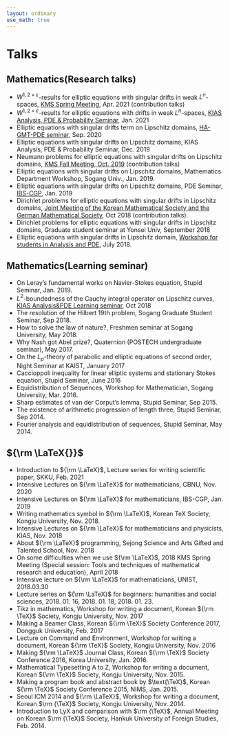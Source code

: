 ```yaml
---
layout: ordinary
use_math: true 
---
```


# Talks


## Mathematics(Research talks)
- $W^{1,2+\varepsilon}$-results for elliptic equations with singular drifts in weak $L^n$-spaces, [KMS Spring Meeting](http://www.kms.or.kr/meetings/spring2021/), Apr. 2021 (contribution talks)
- $W^{1,2+\varepsilon}$-results for elliptic equations with drifts in weak $L^n$-spaces, [KIAS Analysis, PDE & Probability Seminar](http://www.kias.re.kr/sub05/sub05_02_01_01.jsp?seqno=PGN1720201229-0001&nowBlock=0&page=1&subject=&mjrcd=1&mjrcd2=1&sdate=20210115&edate=20210115&keyField=&keyWord=&list_url=/sub05/sub05_02_02.jsp&slides=), Jan. 2021 
- Elliptic equations with singular drifts term on Lipschitz domains, [HA-GMT-PDE seminar](https://sites.google.com/view/hagmtpdeseminar/), Sep. 2020  
- Elliptic equations with singular drifts on Lipschitz domains, KIAS Analysis, PDE & Probability Seminar, Dec. 2019  
- Neumann problems for elliptic equations with singular drifts on Lipschitz domains, [KMS Fall Meeting, Oct. 2019](http://www.kms.or.kr/meetings/fall2019/) (contribution talks)
- Elliptic equations with singular drifts on Lipschitz domains, Mathematics Department Workshop, Sogang Univ., Jan. 2019.
- Elliptic equations with singular drifts on Lipschitz domains, PDE Seminar, [IBS-CGP](https://cgp.ibs.re.kr/activities/seminars/seminar), Jan. 2019  
- Dirichlet problems for elliptic equations with singular drifts in Lipschitz domains, [Joint Meeting of the Korean Mathematical Society and the German Mathematical Society](http://www.kms.or.kr/KMS-DMV/), Oct 2018 (contribution talks).
- Dirichlet problems for elliptic equations with singular drifts in Lipschitz domains, Graduate student seminar at Yonsei Univ, September 2018 
- Elliptic equations with singular drifts in Lipschitz domain, [Workshop for students in Analysis and PDE](https://sites.google.com/view/wsap2018/), July 2018.

## Mathematics(Learning seminar)
- On Leray’s fundamental works on Navier-Stokes equation, Stupid Seminar, Jan. 2019.
- $L^2$-boundedness of the Cauchy integral operator on Lipschitz curves, [KIAS Analysis&PDE Learning seminar](http://www.kias.re.kr/sub05/sub05_02_01_01.jsp?seqno=PGN1720181004-0001&nowBlock=0&page=1&subject=&mjrcd=&mjrcd2=1&sdate=20181005&edate=&keyField=&keyWord=&list_url=/sub05/sub05_02_02.jsp&slides=), Oct 2018 
- The resolution of the Hilbert 19th problem, Sogang Graduate Student Seminar, Sep 2018.
- How to solve the law of nature?, Freshmen seminar at Sogang University, May 2018.
- Why Nash got Abel prize?, Quaternion (POSTECH undergraduate seminar), May 2017.
- On the $L_p$-theory of parabolic and elliptic equations of second order, Night Seminar at KAIST, January 2017  
- Caccioppoli inequality for linear elliptic systems and stationary Stokes equation, Stupid Seminar, June 2016
- Equidistribution of Sequences, Workshop for  Mathematician, Sogang University, Mar. 2016. 
- Sharp estimates of van der Corput’s lemma, Stupid Seminar, Sep 2015.
- The existence of arithmetic progression of length three, Stupid Seminar, Sep 2014.
- Fourier analysis and equidistribution of sequences, Stupid Seminar, May 2014.

## ${\rm \LaTeX{}}$ 
- Introduction to ${\rm \LaTeX}$, Lecture series for writing scientific paper, SKKU, Feb. 2021  
- Intensive Lectures on ${\rm \LaTeX}$ for mathematicians, CBNU, Nov. 2020  
- Intensive Lectures on ${\rm \LaTeX}$ for mathematicians, IBS-CGP, Jan. 2019  
- Writing mathematics symbol in ${\rm \LaTeX}$, Korean TeX Society, Kongju University, Nov. 2018.
- Intensive Lectures on ${\rm \LaTeX}$ for mathematicians and physicists, KIAS, Nov. 2018  
- About ${\rm \LaTeX}$ programming, Sejong Science and Arts Gifted and Talented School, Nov. 2018 
- On some difficulties when we use ${\rm \LaTeX}$, 2018 KMS Spring Meeting (Special session: Tools and techniques of mathematical research and education), April 2018  
- Intensive lecture on ${\rm \LaTeX}$ for mathematicians, UNIST, 2018.03.30  
- Lecture series on ${\rm \LaTeX}$ for beginners: humanities and social sciences, 2018. 01. 16, 2018. 01. 18, 2018. 01. 23.
- Tikz in mathematics, Workshop for writing a document, Korean ${\rm \TeX}$ Society, Kongju University, Nov. 2017
- Making a Beamer Class, Korean ${\rm \TeX}$ Society Conference 2017, Dongguk University, Feb. 2017
- Lecture on Command and Environment, Workshop for writing a document, Korean ${\rm \TeX}$ Society, Kongju University, Nov. 2016
- Making ${\rm \LaTeX}$ Journal Class, Korean ${\rm \TeX}$ Society Conference 2016, Korea University, Jan. 2016.
- Mathematical Typesetting A to Z, Workshop for writing a document, Korean ${\rm \TeX}$ Society, Kongju University, Nov. 2015.
- Making a program book and abstract book by $\text{\TeX}$, Korean ${\rm \TeX}$ Society Conference 2015, NIMS, Jan. 2015.
- Seoul ICM 2014 and ${\rm \LaTeX}$, Workshop for writing a document, Korean $\rm {\TeX}$ Society, Kongju University, Nov. 2014.
- Introduction to LyX and comparison with $\rm {\TeX}$, Annual Meeting on Korean $\rm {\TeX}$ Society, Hankuk University of Foreign Studies, Feb. 2014.
